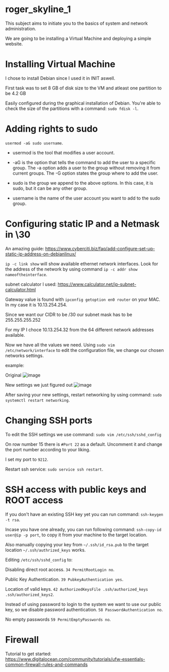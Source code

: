 # roger_skyline_1


This subject aims to initiate you to the basics of system and network administration.

We are going to be installing a Virtual Machine and deploying a simple website.

# Installing Virtual Machine
  
  I chose to install Debian since I used it in INIT aswell.
  
  First task was to set 8 GB of disk size to the VM and atleast one partition to be 4.2 GB
  
  Easily configured during the graphical installation of Debian.
  You're able to check the size of the partitions with a command: `sudo fdisk -l`.
 
# Adding rights to sudo

   `usermod -aG sudo username`.
  
   - usermod is the tool that modifies a user account.
  
   - -aG is the option that tells the command to add the user to a specific group. 
   The -a option adds a user to the group without removing it from current groups. 
   The -G option states the group where to add the user.
  
   - sudo is the group we append to the above options. In this case, it is sudo, but it can be any other group.
  
   - username is the name of the user account you want to add to the sudo group.

# Configuring static IP and a Netmask in \30
  
  An amazing guide: https://www.cyberciti.biz/faq/add-configure-set-up-static-ip-address-on-debianlinux/
  
  `ip -c link show` will show available ethernet network interfaces.
  Look for the address of the network by using command `ip -c addr show nameoftheinterface`.
  
  subnet calculator I used: https://www.calculator.net/ip-subnet-calculator.html
  
  Gateway value is found with `ipconfig getoption en0 router` on your MAC.
  In my case it is 10.13.254.254.
  
  Since we want our CIDR to be /30 our subnet mask has to be 255.255.255.252
  
  For my IP I choce 10.13.254.32 from the 64 different network addresses available.
  
  Now we have all the values we need. Using `sudo vim /etc/network/interface` to edit the configuration file, 
  we change our chosen networks settings.

  example:
  
  Original 
  ![image](https://user-images.githubusercontent.com/79833061/171382187-f7d31b32-94f0-49f8-88b0-5487abf3b7ba.png)

  
  New settings we just figured out
  ![image](https://user-images.githubusercontent.com/79833061/171382140-377f25f5-3fc8-4461-93ec-dc76bd1aed3e.png)
  
  After saving your new settings, restart networking by using command: `sudo systemctl restart networking`.
  
# Changing SSH ports

  To edit the SSH settings we use command: `sudo vim /etc/ssh/sshd_config`

  On row number 15 there is `#Port 22` as a default.
  Uncomment it and change the port number according to your liking.
  
  I set my port to `9212`.

  Restart ssh service: `sudo service ssh restart`.

# SSH access with public keys and ROOT access

  If you don't have an existing SSH key yet you can run command: `ssh-keygen -t rsa`.

  Incase you have one already, you can run following command: `ssh-copy-id user@ip -p port`,
  to copy it from your machine to the target location.
  
  Also manually copying your key from `~/.ssh/id_rsa.pub` to the target location `~/.ssh/authrized_keys` works.

  Editing `/etc/ssh/sshd_config` to:
  
  Disabling direct root access.
    `34 PermitRootLogin no`.
  
  Public Key Authentication.
    `39 PubkeyAuthentication yes`.
  
  Location of valid keys.
    `42 AuthorizedKeysFile .ssh/authorized_keys .ssh/authorized_keys2`.
  
  Instead of using password to login to the system we want to use our public key, so we disable password authentication.
    `58 PasswordAuthentication no`.
  
  No empty passwords
    `59 PermitEmptyPasswords no`.
  
# Firewall
  
  Tutorial to get started: https://www.digitalocean.com/community/tutorials/ufw-essentials-common-firewall-rules-and-commands   
